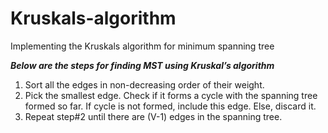 # Kruskals-algorithm
Implementing the Kruskals algorithm for minimum spanning tree


<i><b>Below are the steps for finding MST using Kruskal’s algorithm</b></i>

<ol>
  <li>Sort all the edges in non-decreasing order of their weight.</li>
  <li>Pick the smallest edge. Check if it forms a cycle with the spanning tree formed so far. If cycle is not formed, include this edge. Else, discard it.</li>
  <li>Repeat step#2 until there are (V-1) edges in the spanning tree.</li>
 
</ol>
